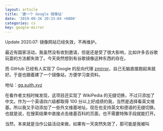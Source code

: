 ```yaml
---
layout: article
title: '建一个 Google 镜像站'
date: '2019-09-26 20:33:04 +0800'
categories: cs
key: google-mirror
---
```


Update 2020.07:
镜像网站已经失效，不再维护。

最近有国家活动，我虽然没有收到邀请，但是还是受了很大影响，比如许多去谷歌玩耍的方法都失效了。今天突然想到有谷歌镜像这种东西的存在。

<!--more-->

而 GitHub 已经有人实现了 Google 的反向代理 [zmirror](https://github.com/aploium/zmirror)，自己无脑直接跑起来就好。于是也跟着建了一个镜像站，方便学习查资料。

地址：[gg.suith.xyz](https://gg.suith.xyz/)

在看作者文档时候发现，这项目还实现了 WikiPedia 的无缝切换，不过只添加了中文。作为一个英语四六级都取得 100 分以上好成绩的我，当然是选择看英文维基。所以我又手动添加了一些外文维基地址。现在也支持英文和德语的无缝切换。也就是说，在搜索结果中直接点击维基百科的页面，也不需要特殊手段就能打开。

当然，本来就是当作公益活动来做，如果有一天突然失效了，那可能是我被叫